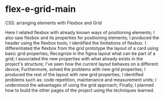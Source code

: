 # flex-e-grid-main
CSS: arranging elements with Flexbox and Grid

Here I related flexbox with already known ways of positioning elements;
I also saw flexbox and its properties for positioning elements;
I produced the header using the flexbox tools;
I identified the limitations of flexbox.
I differentiated the flexbox from the grid prototype the layout of a card using basic grid properties;
Recognize in the figma layout what can be part of a grid;
I associated the new properties with what already exists in the project's structure;
I've seen how the current layout behaves on a different device; Furthermore, solved the problems with new grid properties;
I produced the rest of the layout with new grid properties;
I identified problems such as: code repetition, maintenance and measurement units;
I understood the advantages of using the grid approach; Finally, I planned how to build the other pages of the project using the techniques learned.
